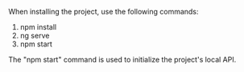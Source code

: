When installing the project, use the following commands:
1. npm install
2. ng serve
3. npm start

The "npm start" command is used to initialize the project's local API.
